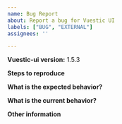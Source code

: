```yaml
---
name: Bug Report
about: Report a bug for Vuestic UI
labels: ["BUG", "EXTERNAL"]
assignees: ''

---
```


**Vuestic-ui version:** 1.5.3

**Steps to reproduce**

**What is the expected behavior?**

**What is the current behavior?**

**Other information**

